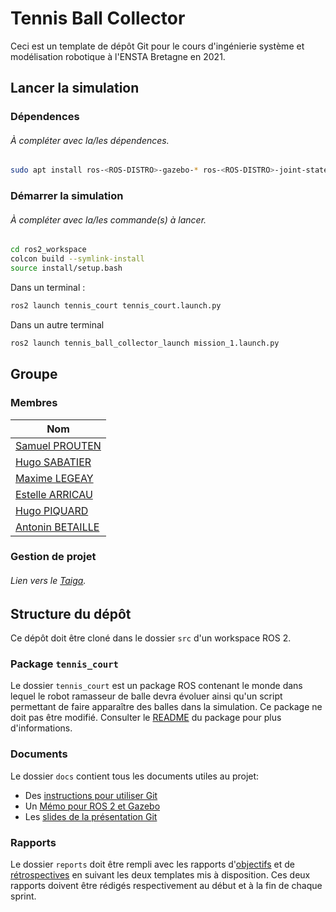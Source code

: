 # Tennis Ball Collector

Ceci est un template de dépôt Git pour le cours d'ingénierie système et modélisation robotique à l'ENSTA Bretagne en 2021.


## Lancer la simulation

### Dépendences

###### À compléter avec la/les dépendences.
```bash
sudo apt install ros-<ROS-DISTRO>-gazebo-* ros-<ROS-DISTRO>-joint-state-publisher ros-<ROS-DISTRO>-joint-state-publisher-gui 
```

### Démarrer la simulation

###### À compléter avec la/les commande(s) à lancer.
```bash
cd ros2_workspace
colcon build --symlink-install
source install/setup.bash
```
Dans un terminal :
```bash
ros2 launch tennis_court tennis_court.launch.py
```

Dans un autre terminal
```bash
ros2 launch tennis_ball_collector_launch mission_1.launch.py
```

## Groupe

### Membres

| Nom                                            |
|------------------------------------------------|
| [Samuel PROUTEN](https://github.com/samprt)    |
| [Hugo SABATIER](https://github.com/Hugosabb)        |
| [Maxime LEGEAY](https://github.com/MaxLgy)     |
| [Estelle ARRICAU](https://github.com/estellearrc)|
| [Hugo PIQUARD](https://github.com/hugoPiq)     |
| [Antonin BETAILLE](https://github.com/Anton1B) |




### Gestion de projet

###### Lien vers le [Taiga](https://tree.taiga.io/project/hugopiq-vadrouilletbc/backlog).



## Structure du dépôt

Ce dépôt doit être cloné dans le dossier `src` d'un workspace ROS 2.

### Package `tennis_court`

Le dossier `tennis_court` est un package ROS contenant le monde dans lequel le robot ramasseur de balle devra évoluer ainsi qu'un script permettant de faire apparaître des balles dans la simulation.
Ce package ne doit pas être modifié.
Consulter le [README](tennis_court/README.md) du package pour plus d'informations.


### Documents

Le dossier `docs` contient tous les documents utiles au projet:
- Des [instructions pour utiliser Git](docs/GitWorkflow.md)
- Un [Mémo pour ROS 2 et Gazebo](docs/Memo_ROS2.pdf)
- Les [slides de la présentation Git](docs/GitPresentation.pdf)


### Rapports

Le dossier `reports` doit être rempli avec les rapports d'[objectifs](../reports/GoalsTemplate.md) et de [rétrospectives](../reports/DebriefTemplate.md) en suivant les deux templates mis à disposition. Ces deux rapports doivent être rédigés respectivement au début et à la fin de chaque sprint.
